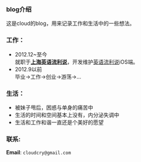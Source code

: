 ### blog介绍
这是cloud的blog，用来记录工作和生活中的一些想法。

### 工作：
- 2012.12~至今  
  就职于[**上海英语流利说**](http://liulishuo.com/)，开发维护[英语流利说](http://goo.gl/X1xkXT)iOS端。  
- 2012.9以前  
  毕业->工作->创业->游荡->…
  
### 生活： 
* 被妹子甩后，困惑与单身的痛苦中
* 生活的时间和空间基本上没有，内分泌失调中
* 生活和工作和谐一直还是个美好的愿望
  
### 联系:
 **Email**: `cloudcry@gmail.com`
